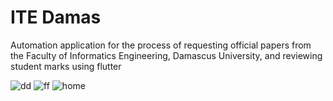 # ITE Damas 

Automation application for the process of requesting official papers from the Faculty of Informatics Engineering, Damascus University, and reviewing student marks
using flutter



![dd](https://user-images.githubusercontent.com/103268849/224373201-2d98af45-6a2f-406c-a402-12f68a025e30.jpg)  ![ff](https://user-images.githubusercontent.com/103268849/224373222-6b62a17d-2351-45c8-89f6-a3b233e2a098.jpg)    ![home](https://user-images.githubusercontent.com/103268849/224373225-f77514c7-afc6-4d4f-926d-ca035547a767.jpg)
